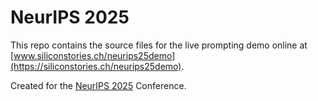 # NeurIPS 2025

This repo contains the source files for the live prompting demo online at [www.siliconstories.ch/neurips25demo](https://siliconstories.ch/neurips25demo). 

Created for the [NeurIPS 2025](https://neurips.cc/) Conference.
